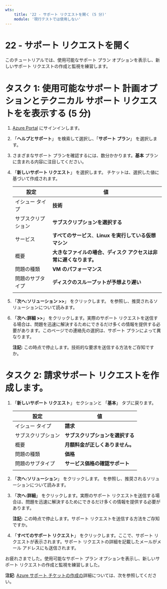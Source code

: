 ```yaml
---
wts:
    title: '22 - サポート リクエストを開く (5 分)'
    module: '現行テストでは使用しない'
---
```

# 22 - サポート リクエストを開く

このチュートリアルでは、使用可能なサポート プラン オプションを表示し、新しいサポート リクエストの作成と監視を練習します。

# タスク 1: 使用可能なサポート 計画オプションとテクニカル サポート リクエストをを表示する (5 分)

1. [Azure Portal](https://portal.azure.com) にサインインします。

2. 「**ヘルプとサポート**」 を検索して選択し、「**サポート プラン**」 を選択します。

3. さまざまなサポート プランを確認するには、数分かかります。**基本** プランに含まれる内容に注目してください。 

4. 「**新しいサポート リクエスト**」 を選択します。  チケットは、選択した値に基づいて作成されます。 

    | 設定 | 値|
    |----|--------|
    | イシュー タイプ| **技術** |
    | サブスクリプション | **サブスクリプションを選択する** |
    | サービス | **すべてのサービス**、**Linux を実行している仮想マシン** |
    | 概要 | **大きなファイルの場合、ディスク アクセスは非常に遅くなります。** |
    | 問題の種類 | **VM のパフォーマンス** |
    | 問題のサブタイプ | **ディスクのスループットが予想より遅い** |  
    | | |

5. 「**次へ:ソリューション >>**」 をクリックします。 を参照し、推奨されるソリューションについて読みます。

6. 「**次へ:詳細 >>**」 をクリックします。実際のサポート リクエストを送信する場合は、問題を迅速に解決するためにできるだけ多くの情報を提供する必要があります。このページでの連絡先の選択は、サポート プランによって異なります。 

    **注記:** この時点で停止します。技術的な要求を送信する方法をご存知ですか。

# タスク 2: 請求サポート リクエストを作成します。

1. 「**新しいサポート リクエスト**」 セクションと 「**基本**」 タブに戻ります。 

    | 設定 | 値|
    |----|--------|
    | イシュー タイプ| **請求** |
    | サブスクリプション | **サブスクリプションを選択する** |
    | 概要 | **月額料金が正しくありません。** |
    | 問題の種類 | **価格** |
    | 問題のサブタイプ | **サービス価格の確認サポート** |    
    | | |

2. 「**次へ:ソリューション**」 をクリックします。 を参照し、推奨されるソリューションについて読みます。

3. 「**次へ:詳細**」 をクリックします。実際のサポート リクエストを送信する場合は、問題を迅速に解決するためにできるだけ多くの情報を提供する必要があります。 

    **注記:** この時点で停止します。サポート リクエストを送信する方法をご存知ですか。

4. 「**すべてのサポート リクエスト**」 をクリックします。ここで、サポート リクエストが表示されます。サポート リクエストの詳細を記載したメールがメール アドレスにも送信されます。

お疲れさまでした。使用可能なサポート プラン オプションを表示し、新しいサポート リクエストの作成と監視を練習しました。

**注記**: [Azure サポート チケットの作成の](https://azure.microsoft.com/ja-jp/support/create-ticket)詳細については、次を参照してください。
